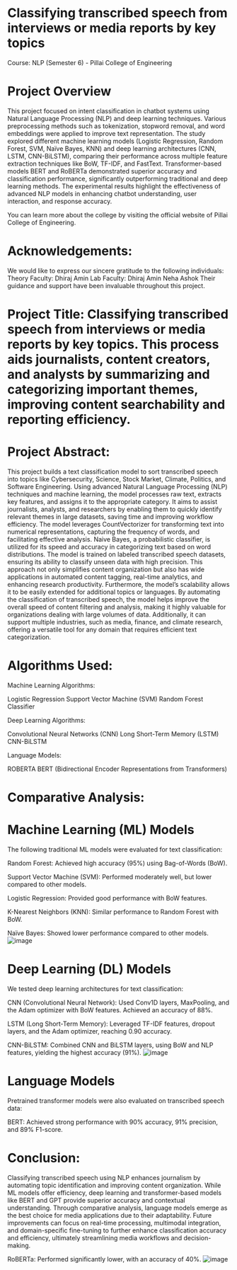 # Classifying transcribed speech from interviews or media reports by key topics

 Course: NLP (Semester 6) - Pillai College of Engineering
# Project Overview
This project focused on intent classification in chatbot systems using Natural Language Processing (NLP) and deep learning techniques. Various preprocessing methods such as tokenization, stopword removal, and word embeddings were applied to improve text representation. The study explored different machine learning models (Logistic Regression, Random Forest, SVM, Naïve Bayes, KNN) and deep learning architectures (CNN, LSTM, CNN-BiLSTM), comparing their performance across multiple feature extraction techniques like BoW, TF-IDF, and FastText. Transformer-based models BERT and RoBERTa demonstrated superior accuracy and classification performance, significantly outperforming traditional and deep learning methods. The experimental results highlight the effectiveness of advanced NLP models in enhancing chatbot understanding, user interaction, and response accuracy.

You can learn more about the college by visiting the official website of Pillai College of Engineering.

# Acknowledgements:
We would like to express our sincere gratitude to the following individuals:
Theory Faculty:
Dhiraj Amin
Lab Faculty:
Dhiraj Amin
Neha Ashok
Their guidance and support have been invaluable throughout this project.

# Project Title: Classifying transcribed speech from interviews or media reports by key topics. This process aids journalists, content creators, and analysts by summarizing and categorizing important themes, improving content searchability and reporting efficiency.

# Project Abstract:
This project builds a text classification model to sort transcribed speech into topics like Cybersecurity, Science, Stock Market, Climate, Politics, and Software Engineering. Using advanced Natural Language Processing (NLP) techniques and machine learning, the model processes raw text, extracts key features, and assigns it to the appropriate category. It aims to assist journalists, analysts, and researchers by enabling them to quickly identify relevant themes in large datasets, saving time and improving workflow efficiency. The model leverages CountVectorizer for transforming text into numerical representations, capturing the frequency of words, and facilitating effective analysis. Naive Bayes, a probabilistic classifier, is utilized for its speed and accuracy in categorizing text based on word distributions. The model is trained on labeled transcribed speech datasets, ensuring its ability to classify unseen data with high precision. This approach not only simplifies content organization but also has wide applications in automated content tagging, real-time analytics, and enhancing research productivity. Furthermore, the model’s scalability allows it to be easily extended for additional topics or languages. By automating the classification of transcribed speech, the model helps improve the overall speed of content filtering and analysis, making it highly valuable for organizations dealing with large volumes of data. Additionally, it can support multiple industries, such as media, finance, and climate research, offering a versatile tool for any domain that requires efficient text categorization.

# Algorithms Used:
Machine Learning Algorithms:

Logistic Regression
Support Vector Machine (SVM)
Random Forest Classifier

Deep Learning Algorithms:

Convolutional Neural Networks (CNN)
Long Short-Term Memory (LSTM)
CNN-BiLSTM


Language Models:

ROBERTA
BERT (Bidirectional Encoder Representations from Transformers)

# Comparative Analysis:

# Machine Learning (ML) Models
The following traditional ML models were evaluated for text classification:

Random Forest: Achieved high accuracy (95%) using Bag-of-Words (BoW).

Support Vector Machine (SVM): Performed moderately well, but lower compared to other models.

Logistic Regression: Provided good performance with BoW features.

K-Nearest Neighbors (KNN): Similar performance to Random Forest with BoW.

Naïve Bayes: Showed lower performance compared to other models.
![image](https://github.com/user-attachments/assets/d516575d-4b27-4d97-be78-3542004ecd4f)


# Deep Learning (DL) Models
We tested deep learning architectures for text classification:

CNN (Convolutional Neural Network): Used Conv1D layers, MaxPooling, and the Adam optimizer with BoW features. Achieved an accuracy of 88%.

LSTM (Long Short-Term Memory): Leveraged TF-IDF features, dropout layers, and the Adam optimizer, reaching 0.90 accuracy.

CNN-BiLSTM: Combined CNN and BiLSTM layers, using BoW and NLP features, yielding the highest accuracy (91%).
![image](https://github.com/user-attachments/assets/87b2a174-b361-41ea-8cef-9988afe980de)


# Language Models
Pretrained transformer models were also evaluated on transcribed speech data:

BERT: Achieved strong performance with 90% accuracy, 91% precision, and 89% F1-score.

# Conclusion:
Classifying transcribed speech using NLP enhances journalism by automating topic identification and improving content organization. While ML models offer efficiency, deep learning and transformer-based models like BERT and GPT provide superior accuracy and contextual understanding.
Through comparative analysis, language models emerge as the best choice for media applications due to their adaptability. Future improvements can focus on real-time processing, multimodal integration, and domain-specific fine-tuning to further enhance classification accuracy and efficiency, ultimately streamlining media workflows and decision-making.


RoBERTa: Performed significantly lower, with an accuracy of 40%.
![image](https://github.com/user-attachments/assets/c038de89-5433-4a8f-9ac8-05bafa0108e0)
